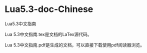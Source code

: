 # Lua5.3-doc-Chinese
Lua5.3中文指南

Lua 5.3中文指南.tex是文档的LaTex源代码。

Lua 5.3中文指南.pdf是生成的文档，可以直接下载使用pdf阅读器浏览。
